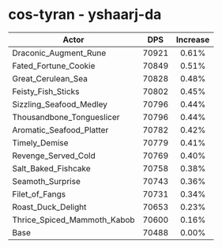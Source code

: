 # cos-tyran - yshaarj-da
| Actor | DPS | Increase |
|---|:---:|:---:|
|Draconic_Augment_Rune|70921|0.61%|
|Fated_Fortune_Cookie|70849|0.51%|
|Great_Cerulean_Sea|70828|0.48%|
|Feisty_Fish_Sticks|70802|0.45%|
|Sizzling_Seafood_Medley|70796|0.44%|
|Thousandbone_Tongueslicer|70796|0.44%|
|Aromatic_Seafood_Platter|70782|0.42%|
|Timely_Demise|70779|0.41%|
|Revenge_Served_Cold|70769|0.40%|
|Salt_Baked_Fishcake|70758|0.38%|
|Seamoth_Surprise|70743|0.36%|
|Filet_of_Fangs|70731|0.34%|
|Roast_Duck_Delight|70653|0.23%|
|Thrice_Spiced_Mammoth_Kabob|70600|0.16%|
|Base|70488|0.00%|
